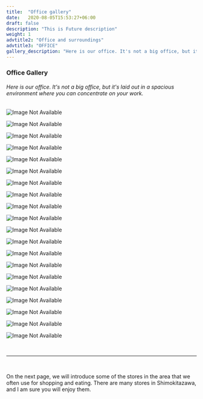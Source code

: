 ```yaml
---
title:  "Office gallery"
date:   2020-08-05T15:53:27+06:00
draft: false
description: "This is Future description"
weight: 1
advtitle2: "Office and surroundings"
advtitle3: "OFFICE"
gallery_description: "Here is our office. It's not a big office, but it's laid out in a spacious environment where you can concentrate on your work."
---
```

### **Office Gallery**

###### Here is our office. It's not a big office, but it's laid out in a spacious environment where you can concentrate on your work.


![Image Not Available](galleryimg1.webp "TITLE")

![Image Not Available](galleryimg2.webp "TITLE")

![Image Not Available](galleryimg3.webp "TITLE")

![Image Not Available](galleryimg4.webp "TITLE")

![Image Not Available](galleryimg5.webp "TITLE")

![Image Not Available](galleryimg6.webp "TITLE")

![Image Not Available](galleryimg7.webp "TITLE")

![Image Not Available](galleryimg8.webp "TITLE")

![Image Not Available](galleryimg9.webp "TITLE")

![Image Not Available](galleryimg10.webp "TITLE")

![Image Not Available](galleryimg11.webp "TITLE")

![Image Not Available](galleryimg12.webp "TITLE")

![Image Not Available](galleryimg13.webp "TITLE")

![Image Not Available](galleryimg14.webp "TITLE")

![Image Not Available](galleryimg15.webp "TITLE")

![Image Not Available](galleryimg16.webp "TITLE")

![Image Not Available](galleryimg17.webp "TITLE")

![Image Not Available](galleryimg18.webp "TITLE")

![Image Not Available](galleryimg19.webp "TITLE")

![Image Not Available](galleryimg20.webp "TITLE")

&nbsp; 

----
&nbsp; 

On the next page, we will introduce some of the stores in the area that we often use for shopping and eating. There are many stores in Shimokitazawa, and I am sure you will enjoy them.